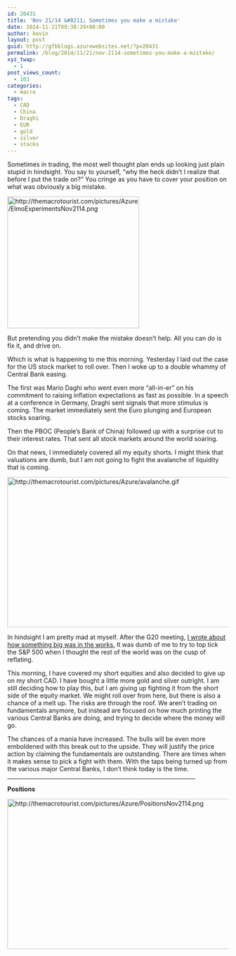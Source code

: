 ```yaml
---
id: 20431
title: 'Nov 21/14 &#8211; Sometimes you make a mistake'
date: 2014-11-21T09:38:29+00:00
author: kevin
layout: post
guid: http://gfbblogs.azurewebsites.net/?p=20431
permalink: /blog/2014/11/21/nov-2114-sometimes-you-make-a-mistake/
xyz_twap:
  - 1
post_views_count:
  - 103
categories:
  - macro
tags:
  - CAD
  - China
  - Draghi
  - EUR
  - gold
  - silver
  - stocks
---
```

Sometimes in trading, the most well thought plan ends up looking just plain stupid in hindsight. You say to yourself, &#8220;why the heck didn&#8217;t I realize that before I put the trade on?&#8221; You cringe as you have to cover your position on what was obviously a big mistake.


  <img src="http://themacrotourist.com/pictures/Azure/ElmoExperimentsNov2114.png" style="margin:30px atuo;display:block;" alt="http://themacrotourist.com/pictures/Azure/ElmoExperimentsNov2114.png" width="300" height="300">

But pretending you didn&#8217;t make the mistake doesn&#8217;t help. All you can do is fix it, and drive on.

Which is what is happening to me this morning. Yesterday I laid out the case for the US stock market to roll over. Then I woke up to a double whammy of Central Bank easing.

The first was Mario Daghi who went even more &#8220;all-in-er&#8221; on his commitment to raising inflation expectations as fast as possible. In a speech at a conference in Germany, Draghi sent signals that more stimulus is coming. The market immediately sent the Euro plunging and European stocks soaring. 

Then the PBOC (People&#8217;s Bank of China) followed up with a surprise cut to their interest rates. That sent all stock markets around the world soaring.

On that news, I immediately covered all my equity shorts. I might think that valuations are dumb, but I am not going to fight the avalanche of liquidity that is coming.


  <img src="http://themacrotourist.com/pictures/Azure/avalanche.gif" style="margin:30px atuo;display:block;" alt="http://themacrotourist.com/pictures/Azure/avalanche.gif" width="600" height="342">

In hindsight I am pretty mad at myself. After the G20 meeting, [I wrote about how something big was in the works.](http://gfbblogs.azurewebsites.net/blog/2014/11/18/nov-1814-something-big-in-the-works/) It was dumb of me to try to top tick the S&P 500 when I thought the rest of the world was on the cusp of reflating.

This morning, I have covered my short equities and also decided to give up on my short CAD. I have bought a little more gold and silver outright. I am still deciding how to play this, but I am giving up fighting it from the short side of the equity market. We might roll over from here, but there is also a chance of a melt up. The risks are through the roof. We aren&#8217;t trading on fundamentals anymore, but instead are focused on how much printing the various Central Banks are doing, and trying to decide where the money will go. 

The chances of a mania have increased. The bulls will be even more emboldened with this break out to the upside. They will justify the price action by claiming the fundamentals are outstanding. There are times when it makes sense to pick a fight with them. With the taps being turned up from the various major Central Banks, I don&#8217;t think today is the time.

<hr size="3" width="85%" />

**Positions**


  <img src="http://themacrotourist.com/pictures/Azure/PositionsNov2114.png" style="margin:30px atuo;display:block;" alt="http://themacrotourist.com/pictures/Azure/PositionsNov2114.png" width="600" height="342"></p>